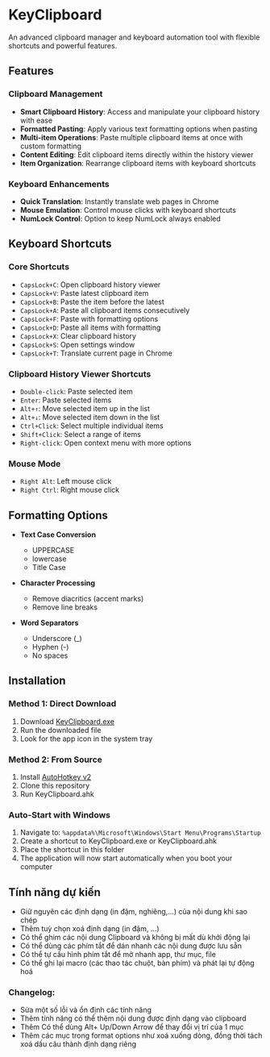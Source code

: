 # KeyClipboard

An advanced clipboard manager and keyboard automation tool with flexible shortcuts and powerful features.

## Features

### Clipboard Management
- **Smart Clipboard History**: Access and manipulate your clipboard history with ease
- **Formatted Pasting**: Apply various text formatting options when pasting
- **Multi-item Operations**: Paste multiple clipboard items at once with custom formatting
- **Content Editing**: Edit clipboard items directly within the history viewer
- **Item Organization**: Rearrange clipboard items with keyboard shortcuts

### Keyboard Enhancements
- **Quick Translation**: Instantly translate web pages in Chrome
- **Mouse Emulation**: Control mouse clicks with keyboard shortcuts
- **NumLock Control**: Option to keep NumLock always enabled

## Keyboard Shortcuts

### Core Shortcuts
- `CapsLock+C`: Open clipboard history viewer
- `CapsLock+V`: Paste latest clipboard item
- `CapsLock+B`: Paste the item before the latest
- `CapsLock+A`: Paste all clipboard items consecutively
- `CapsLock+F`: Paste with formatting options
- `CapsLock+D`: Paste all items with formatting
- `CapsLock+X`: Clear clipboard history
- `CapsLock+S`: Open settings window
- `CapsLock+T`: Translate current page in Chrome

### Clipboard History Viewer Shortcuts
- `Double-click`: Paste selected item
- `Enter`: Paste selected items
- `Alt+↑`: Move selected item up in the list
- `Alt+↓`: Move selected item down in the list
- `Ctrl+Click`: Select multiple individual items
- `Shift+Click`: Select a range of items
- `Right-click`: Open context menu with more options

### Mouse Mode
- `Right Alt`: Left mouse click
- `Right Ctrl`: Right mouse click

## Formatting Options

- **Text Case Conversion**
  - UPPERCASE
  - lowercase
  - Title Case
  
- **Character Processing**
  - Remove diacritics (accent marks)
  - Remove line breaks
  
- **Word Separators**
  - Underscore (_)
  - Hyphen (-)
  - No spaces

## Installation

### Method 1: Direct Download
1. Download [KeyClipboard.exe](https://github.com/nvbangg/KeyClipboard/releases/latest)
2. Run the downloaded file
3. Look for the app icon in the system tray

### Method 2: From Source
1. Install [AutoHotkey v2](https://www.autohotkey.com)
2. Clone this repository
3. Run KeyClipboard.ahk

### Auto-Start with Windows
1. Navigate to: `%appdata%\Microsoft\Windows\Start Menu\Programs\Startup`
2. Create a shortcut to KeyClipboard.exe or KeyClipboard.ahk
3. Place the shortcut in this folder
4. The application will now start automatically when you boot your computer

## Tính năng dự kiến
- Giữ nguyên các định dạng (in đậm, nghiêng,...) của nội dung khi sao chép
- Thêm tuỳ chọn xoá định dạng (in đậm, ...)
- Có thể ghim các nội dung Clipboard và không bị mất dù khởi động lại
- Có thể dùng các phím tắt để dán nhanh các nội dung được lưu sẵn
- Có thể tự cấu hình phím tắt để mở nhanh app, thư mục, file
- Có thể ghi lại macro (các thao tác chuột, bàn phím) và phát lại tự động hoá

### Changelog:
- Sửa một số lỗi và ổn định các tính năng
- Thêm tính năng có thể thêm nội dung được định dạng vào clipboard
- Thêm Có thể dùng Alt+ Up/Down Arrow để thay đổi vị trí của 1 mục
- Thêm các mục trong format options như xoá xuống dòng, đồng thời tách xoá dấu câu thành định dạng riêng
